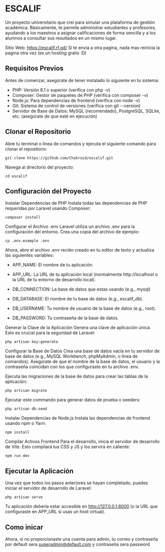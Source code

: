 # ESCALIF
Un proyecto universitario que crei para simular una plataforma de gestión académica. Básicamente, te permite administrar estudiantes y profesores, ayudando a los maestros a asignar calificaciones de forma sencilla y a los alumnos a consultar sus resultados en un mismo lugar.

Sitio Web: https://escalif.rf.gd/
Si te envia a otra pagina, nada mas reinicia la pagina otra vez (es un hosting gratis :D)

## Requisitos Previos
Antes de comenzar, asegúrate de tener instalado lo siguiente en tu sistema:

- PHP: Versión 8.1 o superior (verifica con php -v)
- Composer: Gestor de paquetes de PHP (verifica con composer -v)
- Node.js: Para dependencias de frontend (verifica con node -v)
- Git: Sistema de control de versiones (verifica con git --version)
- Servidor de Base de Datos: MySQL (recomendado), PostgreSQL, SQLite, etc. (asegúrate de que esté en ejecución)

## Clonar el Repositorio
Abre tu terminal o línea de comandos y ejecuta el siguiente comando para clonar el repositorio:
```
git clone https://github.com/Chukroid/escalif.git
```

Navega al directorio del proyecto:
```
cd escalif
```

## Configuración del Proyecto
Instalar Dependencias de PHP
Instala todas las dependencias de PHP requeridas por Laravel usando Composer:
```
composer install
```

Configurar el Archivo .env
Laravel utiliza un archivo .env para la configuración del entorno. Crea una copia del archivo de ejemplo:
```
cp .env.example .env
```

Ahora, abre el archivo .env recién creado en tu editor de texto y actualiza las siguientes variables:

- APP_NAME: El nombre de tu aplicación.

- APP_URL: La URL de tu aplicación local (normalmente http://localhost o la URL de tu entorno de desarrollo local).

- DB_CONNECTION: La base de datos que estas usando (e.g., mysql)

- DB_DATABASE: El nombre de tu base de datos (e.g., escalif_db).

- DB_USERNAME: Tu nombre de usuario de la base de datos (e.g., root).

- DB_PASSWORD: Tu contraseña de la base de datos.


Generar la Clave de la Aplicación
Genera una clave de aplicación única. Esto es crucial para la seguridad de Laravel:
```
php artisan key:generate
```

Configurar la Base de Datos
Crea una base de datos vacía en tu servidor de base de datos (e.g., MySQL Workbench, phpMyAdmin, o línea de comandos). Asegúrate de que el nombre de la base de datos, el usuario y la contraseña coincidan con los que configuraste en tu archivo .env.

Ejecuta las migraciones de la base de datos para crear las tablas de la aplicación:
```
php artisan migrate
```

Ejecutar este commando para generar datos de prueba o seeders:
```
php artisan db:seed
```

Instalar Dependencias de Node.js
Instala las dependencias de frontend usando npm o Yarn:
```
npm install
```

Compilar Activos Frontend
Para el desarrollo, inicia el servidor de desarrollo de Vite. Esto compilará tus CSS y JS y los servirá en caliente:
```
npm run dev
```

## Ejecutar la Aplicación
Una vez que todos los pasos anteriores se hayan completado, puedes iniciar el servidor de desarrollo de Laravel:
```
php artisan serve
```

Tu aplicación debería estar accesible en http://127.0.0.1:8000 (o la URL que configuraste en APP_URL si usas un host virtual).

## Como inicar
Ahora, si no proporcionaste una cuenta para admin, tu correo y contraseña por default sera superadmin@default.com y contraseña sera password